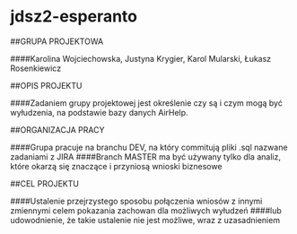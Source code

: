 # jdsz2-esperanto

##GRUPA PROJEKTOWA

####Karolina Wojciechowska, Justyna Krygier, Karol Mularski, Łukasz Rosenkiewicz

##OPIS PROJEKTU

####Zadaniem grupy projektowej jest określenie czy są i czym mogą być wyłudzenia, na podstawie bazy danych AirHelp. 

##ORGANIZACJA PRACY

####Grupa pracuje na branchu DEV, na który commitują pliki .sql nazwane zadaniami z JIRA
####Branch MASTER ma być używany tylko dla analiz, które okarzą się znaczące i przyniosą wnioski biznesowe

##CEL PROJEKTU

####Ustalenie przejrzystego sposobu połączenia wniosów z innymi zmiennymi celem pokazania zachowan dla możliwych wyłudzeń 
####lub udowodnienie, że takie ustalenie nie jest możliwe, wraz z uzasadnieniem

